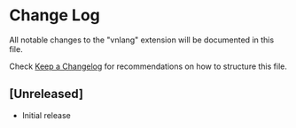 # Change Log

All notable changes to the "vnlang" extension will be documented in this file.

Check [Keep a Changelog](http://keepachangelog.com/) for recommendations on how to structure this file.

## [Unreleased]

- Initial release
